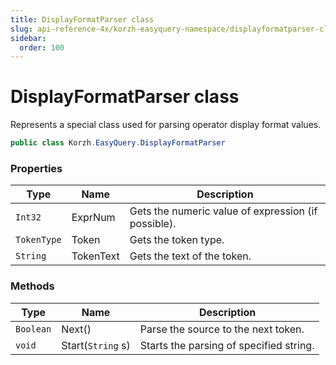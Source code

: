 ```yaml
---
title: DisplayFormatParser class
slug: api-reference-4x/korzh-easyquery-namespace/displayformatparser-class
sidebar:
  order: 100
---
```

# DisplayFormatParser class

Represents a special class used for parsing operator display format values.
```csharp
public class Korzh.EasyQuery.DisplayFormatParser

```

### Properties

| Type | Name | Description | 
| --- | --- | --- | 
| `Int32` | ExprNum | Gets the numeric value of expression (if possible). | 
| `TokenType` | Token | Gets the token type. | 
| `String` | TokenText | Gets the text of the token. | 


### Methods

| Type | Name | Description | 
| --- | --- | --- | 
| `Boolean` | Next() | Parse the source to the next token. | 
| `void` | Start(`String` s) | Starts the parsing of specified string. |
